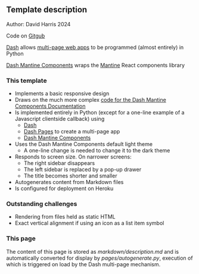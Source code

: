 ## Template description

Author: David Harris 2024

Code on [Gitgub](https://github.com/dh3968mlq/dash-mantine-starter-kit)

[Dash](https://dash.plotly.com/) allows [multi-page web apps](https://dash.plotly.com/)
to be programmed (almost entirely) in Python

[Dash Mantine Components](https://www.dash-mantine-components.com/)
wraps the [Mantine](https://mantine.dev/) React components library

### This template

* Implements a basic responsive design
* Draws on the much more complex [code for the Dash Mantine Components Documentation](https://github.com/snehilvj/dmc-docs)
* Is implemented entirely in Python (except for a one-line example of a Javascript clientside callback) using
    * [Dash](https://dash.plotly.com/urls)
    * [Dash Pages](https://dash.plotly.com/urls) to create a multi-page app
    * [Dash Mantine Components](https://www.dash-mantine-components.com/)
* Uses the Dash Mantine Components default light theme
    * A one-line change is needed to change it to the dark theme
* Responds to screen size. On narrower screens:
    * The right sidebar disappears
    * The left sidebar is replaced by a pop-up drawer
    * The title becomes shorter and smaller
* Autogenerates content from Markdown files
* Is configured for deployment on Heroku

### Outstanding challenges

* Rendering from files held as static HTML
* Exact vertical alignment if using an icon as a list item symbol

### This page

The content of this page is stored as *markdown/description.md* and is automatically 
converted for display by *pages/autogenerate.py*, execution of which is 
triggered on load by the Dash multi-page mechanism.


